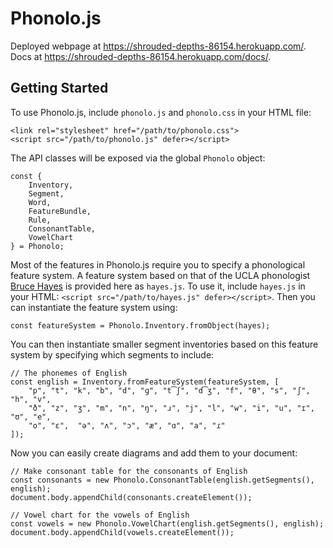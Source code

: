 # Phonolo.js

Deployed webpage at https://shrouded-depths-86154.herokuapp.com/.
Docs at https://shrouded-depths-86154.herokuapp.com/docs/.

## Getting Started
To use Phonolo.js, include `phonolo.js` and `phonolo.css` in your HTML file:
```
<link rel="stylesheet" href="/path/to/phonolo.css">
<script src="/path/to/phonolo.js" defer></script>
```
The API classes will be exposed via the global `Phonolo` object:
```
const {
    Inventory,
    Segment,
    Word,
    FeatureBundle,
    Rule,
    ConsonantTable,
    VowelChart
} = Phonolo;
```

Most of the features in Phonolo.js require you to specify a phonological feature system.
A feature system based on that of the UCLA phonologist
[Bruce Hayes](https://linguistics.ucla.edu/people/hayes/120a/Index.htm#features)
is provided here as `hayes.js`.
To use it, include `hayes.js` in your HTML: `<script src="/path/to/hayes.js" defer></script>`.
Then you can instantiate the feature system using:
```
const featureSystem = Phonolo.Inventory.fromObject(hayes);
```

You can then instantiate smaller segment inventories based on this feature system
by specifying which segments to include:
```
// The phonemes of English
const english = Inventory.fromFeatureSystem(featureSystem, [
    "p", "t", "k", "b", "d", "ɡ", "t͡ʃ", "d͡ʒ", "f", "θ", "s", "ʃ", "h", "v",
    "ð", "z", "ʒ", "m", "n", "ŋ", "ɹ", "j", "l", "w", "i", "u", "ɪ", "ʊ", "e",
    "o", "ɛ",  "ə", "ʌ", "ɔ", "æ", "ɑ", "a", "ɾ"
]);
```

Now you can easily create diagrams and add them to your document:
```
// Make consonant table for the consonants of English
const consonants = new Phonolo.ConsonantTable(english.getSegments(), english);
document.body.appendChild(consonants.createElement());

// Vowel chart for the vowels of English
const vowels = new Phonolo.VowelChart(english.getSegments(), english);
document.body.appendChild(vowels.createElement());
```


